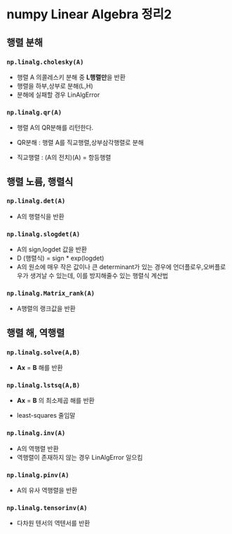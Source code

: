 # numpy Linear Algebra 정리2



## 행렬 분해

### `np.linalg.cholesky(A)`

- 행렬 A 의콜레스키 분해 중 **L행렬만**을 반환
- 행렬을 하부,상부로 분해(L,H)
- 분해에 실패할 경우 LinAlgError





### `np.linalg.qr(A)`

- 행렬 A의 QR분해를 리턴한다.

- QR분해 : 행렬 A를 직교행렬,상부삼각행렬로 분해
- 직교행렬 : (A의 전치)(A) = 항등행렬







## 행렬 노름, 행렬식

### `np.linalg.det(A)`

- A의 행렬식을 반환





### `np.linalg.slogdet(A)`

- A의 sign,logdet 값을 반환
- D (행렬식) = sign * exp(logdet)
- A의 원소에 매우 작은 값이나 큰 determinant가 있는 경우에 언더플로우,오버플로우가 생겨날 수 있는데, 이를 방지해줄수 있는 행렬식 계산법





### `np.linalg.Matrix_rank(A)`

- A행렬의 랭크값을 반환





## 행렬 해, 역행렬

### `np.linalg.solve(A,B)`

- **Ax** = **B** 해를 반환





### `np.linalg.lstsq(A,B)`

- **Ax** = **B** 의 최소제곱 해를 반환

- least-squares 줄임말

  





### `np.linalg.inv(A)`

- A의 역행렬 반환
- 역행렬이 존재하지 않는 경우 LinAlgError 일으킴





### `np.linalg.pinv(A)`

- A의 유사 역행렬을 반환





### `np.linalg.tensorinv(A)`

- 다차원 텐서의 역텐서를 반환
